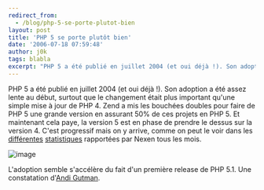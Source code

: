 ```yaml
---
redirect_from:
  - /blog/php-5-se-porte-plutot-bien
layout: post
title: 'PHP 5 se porte plutôt bien'
date: '2006-07-18 07:59:48'
author: j0k
tags: blabla
excerpt: "PHP 5 a été publié en juillet 2004 (et oui déjà !). Son adoption a été assez lente au début, surtout que le changement était plus important qu'une simple mise à jour de PHP 4.     \nZend a mis les bouchées doubles pour faire de PHP 5 une grande version en assurant 50% de ces projets en PHP 5.   Et maintenant cela paye, la version 5 est en phase de prendre      …"
---
```


PHP 5 a été publié en juillet 2004 (et oui déjà !). Son adoption a été assez lente au début, surtout que le changement était plus important qu'une simple mise à jour de PHP 4.
Zend a mis les bouchées doubles pour faire de PHP 5 une grande version en assurant 50% de ces projets en PHP 5.   Et maintenant cela paye, la version 5 est en phase de prendre le dessus sur la version 4. C'est progressif mais on y arrive, comme on peut le voir dans les [différentes](http://www.j0k3r.net/news-statistiques-de-php-pour-le-mois-de-mai-1332.html) [statistiques](http://www.j0k3r.net/news-statistiques-de-php-pour-le-mois-de-juin-1395.html) rapportées par Nexen tous les mois.

 ![image](https://www.j0k3r.net/img/news/PHP5_Support_Stats.gif)

L'adoption semble s'accélère du fait d'un première release de PHP 5.1.   Une constatation d'[Andi Gutman](http://andigutmans.blogspot.com/2006/07/php-5-adoption-has-tipped.html).
